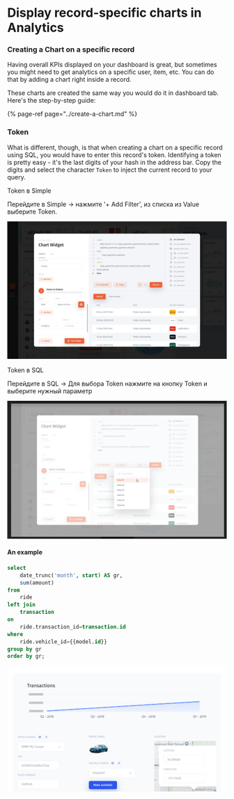 # Display record-specific charts in Analytics

### Creating a Chart on a specific record <a id="creating-a-chart-on-a-specific-record"></a>

Having overall KPIs displayed on your dashboard is great, but sometimes you might need to get analytics on a specific user, item, etc. You can do that by adding a chart right inside a record.

These charts are created the same way you would do it in dashboard tab. Here's the step-by-step guide:

{% page-ref page="../create-a-chart.md" %}

### Token

What is different, though, is that when creating a chart on a specific record using SQL, you would have to enter this record's token. Identifying a token is pretty easy - it's the last digits of your hash in the address bar. Copy the digits and select the character `Token` to inject the current record to your query.

Token в Simple

Перейдите в Simple -&gt; нажмите '+ Add Filter', из списка из Value выберите Token.

![](../../../.gitbook/assets/dashboard-create-chart-sql-added-token%20%281%29.png)

Token в SQL

Перейдите в SQL -&gt; Для выбора Token нажмите на кнопку Token и выберите нужный параметр

![](../../../.gitbook/assets/image%20%2861%29.png)

#### An example

```sql
select 
    date_trunc('month', start) AS gr,
    sum(amount)
from 
    ride
left join 
    transaction
on 
    ride.transaction_id=transaction.id
where 
    ride.vehicle_id={{model.id}}
group by gr
order by gr;
```

![](../../../.gitbook/assets/image%20%2859%29.png)

